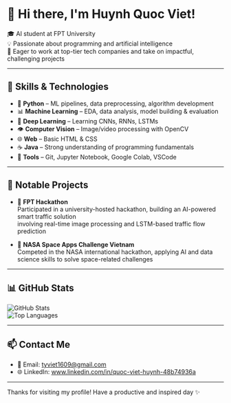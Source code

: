 # 👋 Hi there, I'm Huynh Quoc Viet!

🎓 AI student at FPT University  
💡 Passionate about programming and artificial intelligence  
🚀 Eager to work at top-tier tech companies and take on impactful, challenging projects  

---

## 🧠 Skills & Technologies

- 🐍 **Python** – ML pipelines, data preprocessing, algorithm development  
- 📊 **Machine Learning** – EDA, data analysis, model building & evaluation  
- 🤖 **Deep Learning** – Learning CNNs, RNNs, LSTMs  
- 👁️ **Computer Vision** – Image/video processing with OpenCV  
- 🌐 **Web** – Basic HTML & CSS  
- ☕ **Java** – Strong understanding of programming fundamentals  
- 🔧 **Tools** – Git, Jupyter Notebook, Google Colab, VSCode

---

## 💼 Notable Projects

- 🏁 **FPT Hackathon**  
  Participated in a university-hosted hackathon, building an AI-powered smart traffic solution  
  involving real-time image processing and LSTM-based traffic flow prediction

- 🚀 **NASA Space Apps Challenge Vietnam**  
  Competed in the NASA international hackathon, applying AI and data science skills to solve space-related challenges
  
---

## 📊 GitHub Stats

![GitHub Stats](https://github-readme-stats.vercel.app/api?username=Am2uocVi3t&show_icons=true&theme=radical)  
![Top Languages](https://github-readme-stats.vercel.app/api/top-langs/?username=Am2uocVi3t&layout=compact&theme=radical)

---

## 📫 Contact Me

- 📧 Email: tyviet1609@gmail.com
- 🌐 LinkedIn: www.linkedin.com/in/quoc-viet-huynh-48b74936a 

---

Thanks for visiting my profile! Have a productive and inspired day ✨

